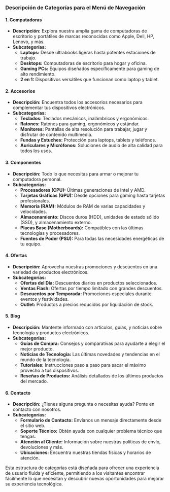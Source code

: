 ### Descripción de Categorías para el Menú de Navegación

#### 1. **Computadoras**
   - **Descripción:** Explora nuestra amplia gama de computadoras de escritorio y portátiles de marcas reconocidas como Apple, Dell, HP, Lenovo, y más.
   - **Subcategorías:**
     - **Laptops:** Desde ultrabooks ligeras hasta potentes estaciones de trabajo.
     - **Desktops:** Computadoras de escritorio para hogar y oficina.
     - **Gaming PCs:** Equipos diseñados específicamente para gaming de alto rendimiento.
     - **2 en 1:** Dispositivos versátiles que funcionan como laptop y tablet.

#### 2. **Accesorios**
   - **Descripción:** Encuentra todos los accesorios necesarios para complementar tus dispositivos electrónicos.
   - **Subcategorías:**
     - **Teclados:** Teclados mecánicos, inalámbricos y ergonómicos.
     - **Ratones:** Ratones para gaming, ergonómicos y estándar.
     - **Monitores:** Pantallas de alta resolución para trabajar, jugar y disfrutar de contenido multimedia.
     - **Fundas y Estuches:** Protección para laptops, tablets y teléfonos.
     - **Auriculares y Micrófonos:** Soluciones de audio de alta calidad para todos los usos.

#### 3. **Componentes**
   - **Descripción:** Todo lo que necesitas para armar o mejorar tu computadora personal.
   - **Subcategorías:**
     - **Procesadores (CPU):** Últimas generaciones de Intel y AMD.
     - **Tarjetas Gráficas (GPU):** Desde opciones para gaming hasta tarjetas profesionales.
     - **Memoria (RAM):** Módulos de RAM de varias capacidades y velocidades.
     - **Almacenamiento:** Discos duros (HDD), unidades de estado sólido (SSD), y almacenamiento externo.
     - **Placas Base (Motherboards):** Compatibles con las últimas tecnologías y procesadores.
     - **Fuentes de Poder (PSU):** Para todas las necesidades energéticas de tu equipo.

#### 4. **Ofertas**
   - **Descripción:** Aprovecha nuestras promociones y descuentos en una variedad de productos electrónicos.
   - **Subcategorías:**
     - **Ofertas del Día:** Descuentos diarios en productos seleccionados.
     - **Ventas Flash:** Ofertas por tiempo limitado con grandes descuentos.
     - **Descuentos por Temporada:** Promociones especiales durante eventos y festividades.
     - **Outlet:** Productos a precios reducidos por liquidación de stock.

#### 5. **Blog**
   - **Descripción:** Mantente informado con artículos, guías, y noticias sobre tecnología y productos electrónicos.
   - **Subcategorías:**
     - **Guías de Compra:** Consejos y comparativas para ayudarte a elegir el mejor producto.
     - **Noticias de Tecnología:** Las últimas novedades y tendencias en el mundo de la tecnología.
     - **Tutoriales:** Instrucciones paso a paso para sacar el máximo provecho a tus dispositivos.
     - **Reseñas de Productos:** Análisis detallados de los últimos productos del mercado.

#### 6. **Contacto**
   - **Descripción:** ¿Tienes alguna pregunta o necesitas ayuda? Ponte en contacto con nosotros.
   - **Subcategorías:**
     - **Formulario de Contacto:** Envíanos un mensaje directamente desde el sitio web.
     - **Soporte Técnico:** Obtén ayuda con cualquier problema técnico que tengas.
     - **Atención al Cliente:** Información sobre nuestras políticas de envío, devoluciones y más.
     - **Ubicaciones:** Encuentra nuestras tiendas físicas y horarios de atención.

Esta estructura de categorías está diseñada para ofrecer una experiencia de usuario fluida y eficiente, permitiendo a los visitantes encontrar fácilmente lo que necesitan y descubrir nuevas oportunidades para mejorar su experiencia tecnológica.